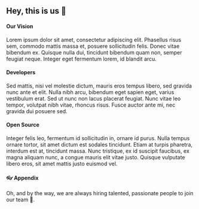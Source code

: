 ## Hey, this is us 👋

#### Our Vision

Lorem ipsum dolor sit amet, consectetur adipiscing elit. Phasellus risus sem, commodo mattis massa et, posuere sollicitudin felis. Donec vitae bibendum ex. Quisque nulla dui, tincidunt bibendum quam non, semper feugiat neque. Integer eget fermentum lorem, id blandit arcu.

#### Developers

Sed mattis, nisi vel molestie dictum, mauris eros tempus libero, sed gravida nunc ante et elit. Nulla nibh arcu, bibendum eget sapien eget, varius vestibulum erat. Sed ut nunc non lacus placerat feugiat. Nunc vitae leo tempor, volutpat nibh vitae, rhoncus risus. Fusce auctor ante mi, nec gravida dui posuere sed. 

#### Open Source

Integer felis leo, fermentum id sollicitudin in, ornare id purus. Nulla tempus ornare tortor, sit amet dictum est sodales tincidunt. Etiam at turpis pharetra, interdum est at, tincidunt massa. Nunc tristique, ex id suscipit faucibus, ex magna aliquam nunc, a congue mauris elit vitae justo. Quisque vulputate libero eros, sit amet mattis justo euismod vel. 

#### 👓 Appendix

Oh, and by the way, we are always hiring talented, passionate people to join our team 🙌.
